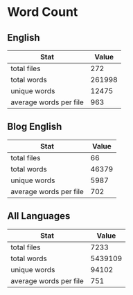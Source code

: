 # Word Count

## English

Stat | Value
---- | -----
total files | 272
total words | 261998
unique words | 12475
average words per file | 963

## Blog English

Stat | Value
---- | -----
total files | 66
total words | 46379
unique words | 5987
average words per file | 702

## All Languages

Stat | Value
---- | -----
total files | 7233
total words | 5439109
unique words | 94102
average words per file | 751

